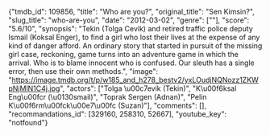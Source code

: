 {"tmdb_id": 109856, "title": "Who are you?", "original_title": "Sen Kimsin?", "slug_title": "who-are-you", "date": "2012-03-02", "genre": [""], "score": "5.6/10", "synopsis": "Tekin (Tolga Cevik) and retired traffic police deputy Ismail (Koksal Enger), to find a girl who lost their lives at the expense of any kind of danger afford. An ordinary story that started in pursuit of the missing girl case, reckoning, game turns into an adventure game in which the arrival. Who is to blame innocent who is confused. Our sleuth has a single error, then use their own methods.", "image": "https://image.tmdb.org/t/p/w185_and_h278_bestv2/yxLOudjNQNozz1ZKWpNjMlN1C4j.jpg", "actors": ["Tolga \u00c7evik (Tekin)", "K\u00f6ksal Eng\u00fcr (\u0130smail)", "Toprak Sergen (Adnan)", "Pelin K\u00f6rm\u00fck\u00e7\u00fc (Suzan)"], "comments": [], "recommandations_id": [329160, 258310, 52667], "youtube_key": "notfound"}